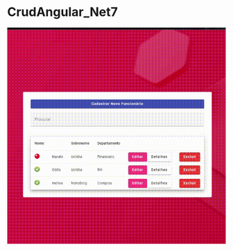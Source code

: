 # CrudAngular_Net7


<img width="640" src="https://github.com/dannslima/CrudAngular_Net7/blob/master/Front/FrontEndAngular/src/assets/images/readme.gif?raw=true">
